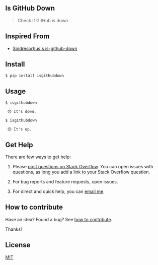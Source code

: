 ## Is GitHub Down

> Check if GitHub is down

## Inspired From

- [Sindresorhus's is-github-down](https://github.com/sindresorhus/is-github-down)

## Install

```
$ pip install isgithubdown
```

## Usage

```
$ isgithubdown

 😞 It's down.

$ isgithubdown

 😊 It's up.
```

## Get Help

There are few ways to get help:

 1. Please [post questions on Stack Overflow](https://stackoverflow.com/questions/ask). You can open issues with questions, as long you add a link to your Stack Overflow question.

 2. For bug reports and feature requests, open issues.

 3. For direct and quick help, you can [email me](mailto://yoginth@zoho.com).

## How to contribute

Have an idea? Found a bug? See [how to contribute][contributing].

Thanks!

## License

[MIT][license]

[LICENSE]: https://yoginth.mit-license.org/
[contributing]: /CONTRIBUTING.md
